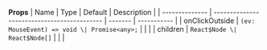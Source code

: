 **Props**
| Name | Type | Default | Description |
| -------------- | ------------------------------------------- | ------- | ----------- |
| onClickOutside | `(ev: MouseEvent) => void \| Promise<any>;` | | |
| children | `React$Node \| React$Node[]` | | |
